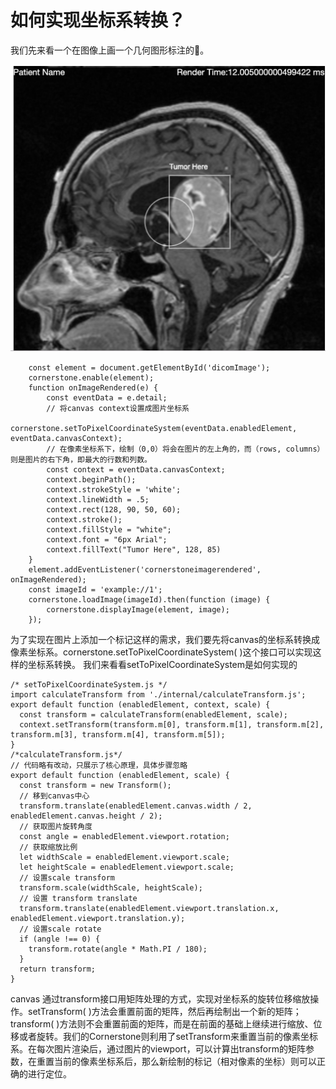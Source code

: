 # 如何实现坐标系转换？

我们先来看一个在图像上画一个几何图形标注的🌰。

![image](/assets/images/custom-marker.jpg)

``` 
    const element = document.getElementById('dicomImage');
    cornerstone.enable(element);
    function onImageRendered(e) {
        const eventData = e.detail;
        // 将canvas context设置成图片坐标系
        cornerstone.setToPixelCoordinateSystem(eventData.enabledElement, eventData.canvasContext);
        // 在像素坐标系下，绘制（0,0）将会在图片的左上角的，而（rows, columns）则是图片的右下角，即最大的行数和列数。
        const context = eventData.canvasContext;
        context.beginPath();
        context.strokeStyle = 'white';
        context.lineWidth = .5;
        context.rect(128, 90, 50, 60);
        context.stroke();
        context.fillStyle = "white";
        context.font = "6px Arial";
        context.fillText("Tumor Here", 128, 85)
    }
    element.addEventListener('cornerstoneimagerendered', onImageRendered);
    const imageId = 'example://1';
    cornerstone.loadImage(imageId).then(function (image) {
        cornerstone.displayImage(element, image);
    });
```

为了实现在图片上添加一个标记这样的需求，我们要先将canvas的坐标系转换成像素坐标系。cornerstone.setToPixelCoordinateSystem( )这个接口可以实现这样的坐标系转换。
我们来看看setToPixelCoordinateSystem是如何实现的

``` 
/* setToPixelCoordinateSystem.js */
import calculateTransform from './internal/calculateTransform.js';
export default function (enabledElement, context, scale) {
  const transform = calculateTransform(enabledElement, scale);
  context.setTransform(transform.m[0], transform.m[1], transform.m[2], transform.m[3], transform.m[4], transform.m[5]);
}
/*calculateTransform.js*/
// 代码略有改动，只展示了核心原理，具体步骤忽略
export default function (enabledElement, scale) {
  const transform = new Transform();
  // 移到canvas中心
  transform.translate(enabledElement.canvas.width / 2, enabledElement.canvas.height / 2);
  // 获取图片旋转角度
  const angle = enabledElement.viewport.rotation;
  // 获取缩放比例
  let widthScale = enabledElement.viewport.scale;
  let heightScale = enabledElement.viewport.scale;
  // 设置scale transform
  transform.scale(widthScale, heightScale);
  // 设置 transform translate
  transform.translate(enabledElement.viewport.translation.x, enabledElement.viewport.translation.y);
  // 设置scale rotate
  if (angle !== 0) {
    transform.rotate(angle * Math.PI / 180);
  }
  return transform;
}
```
canvas 通过transform接口用矩阵处理的方式，实现对坐标系的旋转位移缩放操作。setTransform( )方法会重置前面的矩阵，然后再绘制出一个新的矩阵；transform( )方法则不会重置前面的矩阵，而是在前面的基础上继续进行缩放、位移或者旋转。我们的Cornerstone则利用了setTransform来重置当前的像素坐标系。在每次图片渲染后，通过图片的viewport，可以计算出transform的矩阵参数，在重置当前的像素坐标系后，那么新绘制的标记（相对像素的坐标）则可以正确的进行定位。

